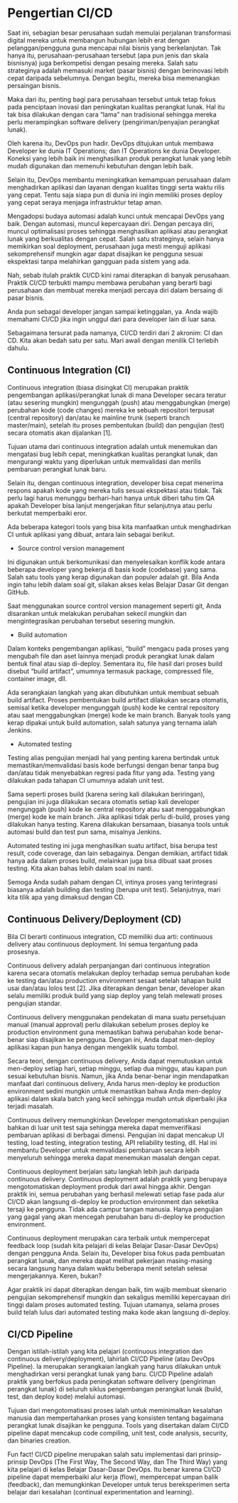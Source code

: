# Pengertian CI/CD
Saat ini, sebagian besar perusahaan sudah memulai perjalanan transformasi digital mereka untuk membangun hubungan lebih erat dengan pelanggan/pengguna guna mencapai nilai bisnis yang berkelanjutan. Tak hanya itu, perusahaan-perusahaan tersebut (apa pun jenis dan skala bisnisnya) juga berkompetisi dengan pesaing mereka. Salah satu strateginya adalah memasuki market (pasar bisnis) dengan berinovasi lebih cepat daripada sebelumnya. Dengan begitu, mereka bisa memenangkan persaingan bisnis.

Maka dari itu, penting bagi para perusahaan tersebut untuk tetap fokus pada penciptaan inovasi dan peningkatan kualitas perangkat lunak. Hal itu tak bisa dilakukan dengan cara “lama” nan tradisional sehingga mereka perlu merampingkan software delivery (pengiriman/penyajian perangkat lunak).

Oleh karena itu, DevOps pun hadir. DevOps ditujukan untuk membawa Developer ke dunia IT Operations; dan IT Operations ke dunia Developer. Koneksi yang lebih baik ini menghasilkan produk perangkat lunak yang lebih mudah digunakan dan memenuhi kebutuhan dengan lebih baik.

Selain itu, DevOps membantu meningkatkan kemampuan perusahaan dalam menghadirkan aplikasi dan layanan dengan kualitas tinggi serta waktu rilis yang cepat. Tentu saja siapa pun di dunia ini ingin memiliki proses deploy yang cepat seraya menjaga infrastruktur tetap aman.

Mengadopsi budaya automasi adalah kunci untuk mencapai DevOps yang baik. Dengan automasi, muncul kepercayaan diri. Dengan percaya diri, muncul optimalisasi proses sehingga menghasilkan aplikasi atau perangkat lunak yang berkualitas dengan cepat. Salah satu strateginya, selain hanya memikirkan soal deployment, perusahaan juga mesti menguji aplikasi sekomprehensif mungkin agar dapat disajikan ke pengguna sesuai ekspektasi tanpa melahirkan gangguan pada sistem yang ada.

Nah, sebab itulah praktik CI/CD kini ramai diterapkan di banyak perusahaan. Praktik CI/CD terbukti mampu membawa perubahan yang berarti bagi perusahaan dan membuat mereka menjadi percaya diri dalam bersaing di pasar bisnis.

Anda pun sebagai developer jangan sampai ketinggalan, ya. Anda wajib memahami CI/CD jika ingin unggul dari para developer lain di luar sana.

Sebagaimana tersurat pada namanya, CI/CD terdiri dari 2 akronim: CI dan CD. Kita akan bedah satu per satu. Mari awali dengan menilik CI terlebih dahulu.

## Continuous Integration (CI)
Continuous integration (biasa disingkat CI) merupakan praktik pengembangan aplikasi/perangkat lunak di mana Developer secara teratur (atau sesering mungkin) mengunggah (push) atau menggabungkan (merge) perubahan kode (code changes) mereka ke sebuah repositori terpusat (central repository) dan/atau ke mainline trunk (seperti branch master/main), setelah itu proses pembentukan (build) dan pengujian (test) secara otomatis akan dijalankan [1].

Tujuan utama dari continuous integration adalah untuk menemukan dan mengatasi bug lebih cepat, meningkatkan kualitas perangkat lunak, dan mengurangi waktu yang diperlukan untuk memvalidasi dan merilis pembaruan perangkat lunak baru.

Selain itu, dengan continuous integration, developer bisa cepat menerima respons apakah kode yang mereka tulis sesuai ekspektasi atau tidak. Tak perlu lagi harus menunggu berhari-hari hanya untuk diberi tahu tim QA apakah Developer bisa lanjut mengerjakan fitur selanjutnya atau perlu berkutat memperbaiki eror.

Ada beberapa kategori tools yang bisa kita manfaatkan untuk menghadirkan CI untuk aplikasi yang dibuat, antara lain sebagai berikut.

- Source control version management
  
Ini digunakan untuk berkomunikasi dan menyelesaikan konflik kode antara beberapa developer yang bekerja di basis kode (codebase) yang sama. Salah satu tools yang kerap digunakan dan populer adalah git. Bila Anda ingin tahu lebih dalam soal git, silakan akses kelas Belajar Dasar Git dengan GitHub.

Saat menggunakan source control version management seperti git, Anda disarankan untuk melakukan perubahan sekecil mungkin dan mengintegrasikan perubahan tersebut sesering mungkin.


- Build automation
  
Dalam konteks pengembangan aplikasi, “build” mengacu pada proses yang mengubah file dan aset lainnya menjadi produk perangkat lunak dalam bentuk final atau siap di-deploy. Sementara itu, file hasil dari proses build disebut “build artifact”, umumnya termasuk package, compressed file, container image, dll.

Ada serangkaian langkah yang akan dibutuhkan untuk membuat sebuah build artifact. Proses pembentukan build artifact dilakukan secara otomatis, semisal ketika developer mengunggah (push) kode ke central repository atau saat menggabungkan (merge) kode ke main branch. Banyak tools yang kerap dipakai untuk build automation, salah satunya yang ternama ialah Jenkins.


- Automated testing
  
Testing alias pengujian menjadi hal yang penting karena bertindak untuk memastikan/memvalidasi basis kode berfungsi dengan benar tanpa bug dan/atau tidak menyebabkan regresi pada fitur yang ada. Testing yang dilakukan pada tahapan CI umumnya adalah unit test.

Sama seperti proses build (karena sering kali dilakukan beriringan), pengujian ini juga dilakukan secara otomatis setiap kali developer mengunggah (push) kode ke central repository atau saat menggabungkan (merge) kode ke main branch. Jika aplikasi tidak perlu di-build, proses yang dilakukan hanya testing. Karena dilakukan bersamaan, biasanya tools untuk automasi build dan test pun sama, misalnya Jenkins.

Automated testing ini juga menghasilkan suatu artifact, bisa berupa test result, code coverage, dan lain sebagainya. Dengan demikian, artifact tidak hanya ada dalam proses build, melainkan juga bisa dibuat saat proses testing. Kita akan bahas lebih dalam soal ini nanti.

Semoga Anda sudah paham dengan CI, intinya proses yang terintegrasi biasanya adalah building dan testing (berupa unit test). Selanjutnya, mari kita tilik apa yang dimaksud dengan CD.

## Continuous Delivery/Deployment (CD)

Bila CI berarti continuous integration, CD memiliki dua arti: continuous delivery atau continuous deployment. Ini semua tergantung pada prosesnya.

Continuous delivery adalah perpanjangan dari continuous integration karena secara otomatis melakukan deploy terhadap semua perubahan kode ke testing dan/atau production environment sesaat setelah tahapan build usai dan/atau lolos test [2]. Jika diterapkan dengan benar, developer akan selalu memiliki produk build yang siap deploy yang telah melewati proses pengujian standar. 

Continuous delivery menggunakan pendekatan di mana suatu persetujuan manual (manual approval) perlu dilakukan sebelum proses deploy ke production environment guna memastikan bahwa perubahan kode benar-benar siap disajikan ke pengguna. Dengan ini, Anda dapat men-deploy aplikasi kapan pun hanya dengan mengeklik suatu tombol.

Secara teori, dengan continuous delivery, Anda dapat memutuskan untuk men-deploy setiap hari, setiap minggu, setiap dua minggu, atau kapan pun sesuai kebutuhan bisnis. Namun, jika Anda benar-benar ingin mendapatkan manfaat dari continuous delivery, Anda harus men-deploy ke production environment sedini mungkin untuk memastikan bahwa Anda men-deploy aplikasi dalam skala batch yang kecil sehingga mudah untuk diperbaiki jika terjadi masalah.

Continuous delivery memungkinkan Developer mengotomatiskan pengujian bahkan di luar unit test saja sehingga mereka dapat memverifikasi pembaruan aplikasi di berbagai dimensi. Pengujian ini dapat mencakup UI testing, load testing, integration testing, API reliability testing, dll. Hal ini membantu Developer untuk memvalidasi pembaruan secara lebih menyeluruh sehingga mereka dapat menemukan masalah dengan cepat.

Continuous deployment berjalan satu langkah lebih jauh daripada continuous delivery. Continuous deployment adalah praktik yang berupaya mengotomatiskan deployment produk dari awal hingga akhir. Dengan praktik ini, semua perubahan yang berhasil melewati setiap fase pada alur CI/CD akan langsung di-deploy ke production environment dan seketika tersaji ke pengguna. Tidak ada campur tangan manusia. Hanya pengujian yang gagal yang akan mencegah perubahan baru di-deploy ke production environment. 

Continuous deployment merupakan cara terbaik untuk mempercepat feedback loop (sudah kita pelajari di kelas Belajar Dasar-Dasar DevOps) dengan pengguna Anda. Selain itu, Developer bisa fokus pada pembuatan perangkat lunak, dan mereka dapat melihat pekerjaan masing-masing secara langsung hanya dalam waktu beberapa menit setelah selesai mengerjakannya. Keren, bukan?

Agar praktik ini dapat diterapkan dengan baik, tim wajib membuat skenario pengujian sekomprehensif mungkin dan sekaligus memiliki kepercayaan diri tinggi dalam proses automated testing. Tujuan utamanya, selama proses build telah lulus dari automated testing maka kode akan langsung di-deploy.

## CI/CD Pipeline
Dengan istilah-istilah yang kita pelajari (continuous integration dan continuous delivery/deployment), lahirlah CI/CD Pipeline (atau DevOps Pipeline). Ia merupakan serangkaian langkah yang harus dilakukan untuk menghadirkan versi perangkat lunak yang baru. CI/CD Pipeline adalah praktik yang berfokus pada peningkatan software delivery (pengiriman perangkat lunak) di seluruh siklus pengembangan perangkat lunak (build, test, dan deploy kode) melalui automasi.

Tujuan dari mengotomatisasi proses ialah untuk meminimalkan kesalahan manusia dan mempertahankan proses yang konsisten tentang bagaimana perangkat lunak disajikan ke pengguna. Tools yang disertakan dalam CI/CD pipeline dapat mencakup code compiling, unit test, code analysis, security, dan binaries creation.

Fun fact! CI/CD pipeline merupakan salah satu implementasi dari prinsip-prinsip DevOps (The First Way, The Second Way, dan The Third Way) yang kita pelajari di kelas Belajar Dasar-Dasar DevOps. Itu benar karena CI/CD pipeline dapat memperbaiki alur kerja (flow), mempercepat umpan balik (feedback), dan memungkinkan Developer untuk terus bereksperimen serta belajar dari kesalahan (continual experimentation and learning).
